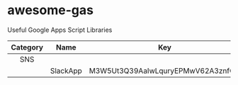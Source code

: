 # awesome-gas
Useful Google Apps Script Libraries

|Category|Name|Key|URL|
|:------:|:--:|:-:|:-:|
|SNS||||
||SlackApp|M3W5Ut3Q39AaIwLquryEPMwV62A3znfOO|https://github.com/soundTricker/SlackApp|
